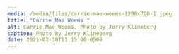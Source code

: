 ```yaml
---
media: /media/files/carrie-mae-weems-1200x700-1.jpeg
title: "Carrie Mae Weems "
alt: Carrie Mae Weems, Photo by Jerry Klineberg
caption: Photo by Jerry Klineberg
date: 2021-03-30T11:15:00-0500
---
```

